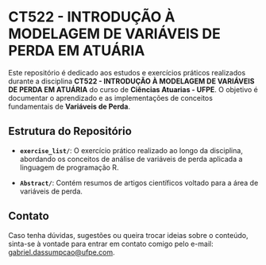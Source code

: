 # CT522 - INTRODUÇÃO À MODELAGEM DE VARIÁVEIS DE PERDA EM ATUÁRIA

Este repositório é dedicado aos estudos e exercícios práticos realizados durante a disciplina **CT522 - INTRODUÇÃO À MODELAGEM DE VARIÁVEIS DE PERDA EM ATUÁRIA** do curso de **Ciências Atuarias - UFPE**. O objetivo é documentar o aprendizado e as implementações de conceitos fundamentais de **Variáveis de Perda**.

## Estrutura do Repositório

- **`exercise_list/`**: O exercício prático realizado ao longo da disciplina, abordando os conceitos de análise de variáveis de perda aplicada a linguagem de programação R.

- **`Abstract/`**: Contém resumos de artigos científicos voltado para a área de variáveis de perda.

## Contato

Caso tenha dúvidas, sugestões ou queira trocar ideias sobre o conteúdo, sinta-se à vontade para entrar em contato comigo pelo e-mail: [gabriel.dassumpcao@ufpe.com](mailto:gabriel.dassumpcao@ufpe.com).